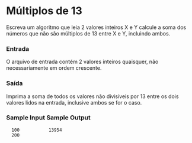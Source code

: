 # Múltiplos de 13

Escreva um algoritmo que leia 2 valores inteiros X e Y calcule a soma dos números que não são múltiplos de 13 entre X e Y, incluindo ambos.

### Entrada
O arquivo de entrada contém 2 valores inteiros quaisquer, não necessariamente em ordem crescente.

### Saída
Imprima a soma de todos os valores não divisíveis por 13 entre os dois valores lidos na entrada, inclusive ambos se for o caso.

### Sample Input	Sample Output
      100           13954
      200

